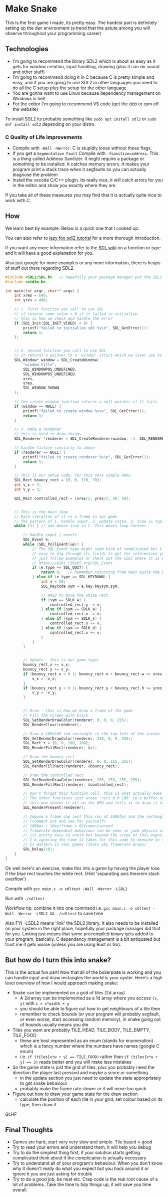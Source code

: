 # Make Snake

This is the first game I made, its pretty easy. The hardest part is definitely setting up the dev environment (a trend that the astute among you will observe throughout your programming career)


## Technologies

* I'm going to recommend the library SDL2 which is about as easy as it gets for window creation, input handling, drawing (plus it can do sound and other stuff)
* I'm going to recommend doing it in C because C is pretty simple and easy, and if you are going to use SDL2 in other languages you need to do all the C setup *plus* the setup for the other language
* You are gonna want to use Linux because dependency management on Windows is hell
* For the editor I'm going to recommend VS code (get the deb or rpm off the website)

To install SDL2 its probably something like `sudo apt install sdl2` or `sudo dnf install sdl2` depending on your distro.



### C Quality of Life improvements

 * Compile with `-Wall -Werror`. C is stupidly loose without these flags. 
 * If you get a `Segmentation Fault` Compile with `-fsanitize=address`. This is a thing called Address Sanitizer. It might require a package or something to be installed. It catches memory errors. It makes your program print a stack trace when it segfaults so you can actually diagnose the problem
 * Install the vscode C/C++ plugin. Its really nice, it will catch errors for you in the editor and show you exactly where they are.

If you take all of these measures you may find that it is actually quite nice to work with C.


## How
We learn best by example. Below is a quick one that I cooked up.

You can also refer to [lazy foo sdl2 tutorial](https://lazyfoo.net/tutorials/SDL/) for a more thorough introduction.

If you want any more information refer to the [SDL wiki](https://wiki.libsdl.org/) on a function or type and it will have a good explanation for you.

Also just google for more examples or any more information, there is heaps of stuff out there regarding SDL2.

```C
#include <SDL2/SDL.h>   // hopefully your package manager put the SDL2 headers in the right spot
#include <stdio.h>

int main(int argc, char** argv) {
    int xres = 640;
    int yres = 480;

    // 1. first function you call to use SDL
    // it returns some value < 0 if it failed to initialize
    // this is how we check and handle the error
    if (SDL_Init(SDL_INIT_VIDEO) < 0) {
        printf("failed to initialize sdl %s\n", SDL_GetError());
        return 1;
    };


    // 2. second function you call to use SDL
    // it returns a pointer to a 'window' struct which we later use to make a renderer
    SDL_Window* window = SDL_CreateWindow(
        "window title", 
        SDL_WINDOWPOS_UNDEFINED, 
        SDL_WINDOWPOS_UNDEFINED, 
        xres, 
        yres, 
        SDL_WINDOW_SHOWN
    );

    // the create window function returns a null pointer if it fails
    if (window == NULL) {
        printf("failed to create window %s\n", SDL_GetError());
        return 1;
    }

    // 3. make a renderer
    // this is used to draw things
    SDL_Renderer *renderer = SDL_CreateRenderer(window, -1, SDL_RENDERER_ACCELERATED);

    // handle failure similarly to above
    if (renderer == NULL) {
        printf("failed to create renderer %s\n", SDL_GetError());
        return 1;
    }

    // This is our setup code, for this very simple demo
    SDL_Rect bouncy_rect = {0, 0, 110, 70};
    int v_x = 7;
    int v_y = 3;

    SDL_Rect controlled_rect = {xres/2, yres/2, 50, 50};


    // This is the main loop
    // Each iteration of it is a frame in our game
    // The pattern of 1. handle input, 2. update state, 3. draw is typical
    while (1) { // one means true in C. This means loop forever

        // Handle input / events
        SDL_Event e;
        while (SDL_PollEvent(&e)) {
            // The SDL_Event type might seem kind of complicated but I promise its pretty
            // easy to dig through its fields to get the information you want
            // just follow examples or check out the wiki where it is explained clearly
            // https://wiki.libsdl.org/SDL_Event
            if (e.type == SDL_QUIT) {
                return 0;   // Remember returning from main quits the program
            } else if (e.type == SDL_KEYDOWN) {
                int v = 50;
                SDL_Keycode sym = e.key.keysym.sym;

                // WASD to move the white rect
                if (sym == SDLK_w) {
                    controlled_rect.y -= v;
                } else if (sym == SDLK_a) {
                    controlled_rect.x -= v;
                } else if (sym == SDLK_s) {
                    controlled_rect.y += v;
                } else if (sym == SDLK_d) {
                    controlled_rect.x += v;
                }
            }
        }


        // Update - this is our game logic
        bouncy_rect.x += v_x;
        bouncy_rect.y += v_y;
        if (bouncy_rect.x < 0 || bouncy_rect.x + bouncy_rect.w >= xres) {
            v_x = -v_x;
        } 
        if (bouncy_rect.y < 0 || bouncy_rect.y + bouncy_rect.h >= yres) {
            v_y = -v_y;
        } 


        // Draw - this is how we draw a frame of the game
        // Fill the screen with black
        SDL_SetRenderDrawColor(renderer, 0, 0, 0, 255);
        SDL_RenderClear(renderer);

        // Draw a 100x100 red rectangle in the top left of the screen
        SDL_SetRenderDrawColor(renderer, 255, 0, 0, 255);
        SDL_Rect r = {0, 0, 100, 100};
        SDL_RenderFillRect(renderer, &r);

        // Draw the bouncy rect
        SDL_SetRenderDrawColor(renderer, 0, 0, 255, 255);
        SDL_RenderFillRect(renderer, &bouncy_rect);

        // Draw the controlled rect
        SDL_SetRenderDrawColor(renderer, 255, 255, 255, 255);
        SDL_RenderFillRect(renderer, &controlled_rect);

        // Don't forget this function call, this is what actually does the drawing. 
        // The other functions just wrote 'rect 0 0 100' to a buffer or whatever and
        // this one shoves it all on the GPU and tells it to draw it to the screen
        SDL_RenderPresent(renderer);

        // Impose a frame cap lest this run at 1000fps and the rectangle moves super fast
        // (comment out and see for yourself)
        // 1000ms / 16ms/frame = 62frames/second
        // framerate dependent behaviour can be seen in jank physics in some AAA games
        // its pretty easy to avoid but beyond the scope of this exposition
        // I'm ignoring the time it takes for this code to execute in this calculation
        // It matters in real games (thats why framerate drops)
        SDL_Delay(16);
    }
}
```

Ok well here's an exercise, make this into a game by having the player lose if the blue rect touches the white rect. (Hint 'separating axis theorem stack overflow')

Compile with `gcc main.c -o sdltest -Wall -Werror -LSDL2`

Run with `./sdltest` 

Workflow tip: combine it into one command i.e. `gcc main.c -o sdltest -Wall -Werror -LSDL2 && ./sdltest` to save time

Also FYI -LSDL2 means 'link' the SDL2 library. It also needs to be installed on your system in the right place, hopefully your package manager did that for you. Linking just means that some precompiled binary gets added to your program, basically. C dependency management is a bit antiquated but trust me it gets worse (unless you are using Rust or Go).

## But how do I turn this into snake?

This is the actual fun part! Now that all of the boilerplate is working and you can handle input and draw rectangles the world is your oyster. Here's a high level overview of how I would approach making snake:

* Snake can be implemented on a grid of tiles (2d array)
  * A 2d array can be implemented as a 1d array where you access `(x, y)` with `i = x*width + y`
  * you should be able to figure out how to get neighbours of a tile then
  * remember to check bounds (or your program will probably segfault, or even worse, start accessing random memory), in snake going out of bounds usually means you die
* Tiles you want are probably TILE_HEAD, TILE_BODY, TILE_EMPTY, TILE_FOOD
  * these are best represented as an enum (stands for enumeration) which is a fancy number where the numbers have names (google C enum)
  * i.e. `if (tiles[x*w + y] == TILE_FOOD)` rather than `if (tiles[x*w + y] == 3)` reads better and you will make less mistakes
* So the game state is just the grid of tiles, plus you probably need the direction the player last pressed and maybe a score or something
  * in the update section you just need to update the state appropriately to get snake behaviour
  * probably make the frame rate slower or it will move too quick
* Figure out how to draw your game state for the draw section
  * calculate the position of each tile in your grid, set colour based on its type, then draw it

GLHF

## Final Thoughts
 * Games are hard, start very very slow and simple. Tile based = good
 * Try to read your errors and understand them, it will help you debug
 * Try to do the simplest thing first, if your solution starts getting complicated think about if the complication is actually necessary
 * Try to understand all of your program's behaviour. When you don't know why it doesn't really do what you expect but you hack around it or ignore it you are just asking for trouble
 * Try to do a good job, be neat etc. Crap code is the real root cause of a lot of problems. Take the time to tidy things up, it will save you time overall.